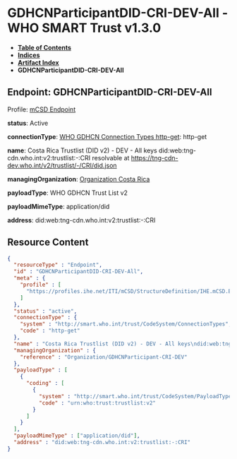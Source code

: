 # GDHCNParticipantDID-CRI-DEV-All - WHO SMART Trust v1.3.0

* [**Table of Contents**](toc.md)
* [**Indices**](indices.md)
* [**Artifact Index**](artifacts.md)
* **GDHCNParticipantDID-CRI-DEV-All**

## Endpoint: GDHCNParticipantDID-CRI-DEV-All

Profile: [mCSD Endpoint](https://profiles.ihe.net/ITI/mCSD/4.0.0/StructureDefinition-IHE.mCSD.Endpoint.html)

**status**: Active

**connectionType**: [WHO GDHCN Connection Types http-get](CodeSystem-ConnectionTypes.md#ConnectionTypes-http-get): http-get

**name**: Costa Rica Trustlist (DID v2) - DEV - All keys did:web:tng-cdn.who.int:v2:trustlist:-:CRI resolvable at https://tng-cdn-dev.who.int/v2/trustlist/-/CRI/did.json

**managingOrganization**: [Organization Costa Rica](Organization-GDHCNParticipant-CRI-DEV.md)

**payloadType**: WHO GDHCN Trust List v2

**payloadMimeType**: application/did

**address**: did:web:tng-cdn.who.int:v2:trustlist:-:CRI



## Resource Content

```json
{
  "resourceType" : "Endpoint",
  "id" : "GDHCNParticipantDID-CRI-DEV-All",
  "meta" : {
    "profile" : [
      "https://profiles.ihe.net/ITI/mCSD/StructureDefinition/IHE.mCSD.Endpoint"
    ]
  },
  "status" : "active",
  "connectionType" : {
    "system" : "http://smart.who.int/trust/CodeSystem/ConnectionTypes",
    "code" : "http-get"
  },
  "name" : "Costa Rica Trustlist (DID v2) - DEV - All keys\ndid:web:tng-cdn.who.int:v2:trustlist:-:CRI\nresolvable at https://tng-cdn-dev.who.int/v2/trustlist/-/CRI/did.json",
  "managingOrganization" : {
    "reference" : "Organization/GDHCNParticipant-CRI-DEV"
  },
  "payloadType" : [
    {
      "coding" : [
        {
          "system" : "http://smart.who.int/trust/CodeSystem/PayloadTypes",
          "code" : "urn:who:trust:trustlist:v2"
        }
      ]
    }
  ],
  "payloadMimeType" : ["application/did"],
  "address" : "did:web:tng-cdn.who.int:v2:trustlist:-:CRI"
}

```
